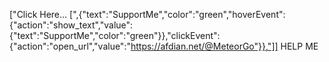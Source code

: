 ["Click Here... [",{"text":"SupportMe","color":"green","hoverEvent":{"action":"show_text","value":{"text":"SupportMe","color":"green"}},"clickEvent":{"action":"open_url","value":"https://afdian.net/@MeteorGo"}},"]]
HELP ME
